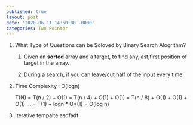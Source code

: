 ```yaml
---
published: true
layout: post
date: '2020-06-11 14:50:00 -0000'
categories: Two Pointer
---
```

1. What Type of Questions can be Soloved by Binary Search Alogrithm?

	1. Given an **sorted** array and a target, to find any,last,first position of target in the array. 

    2. During a search, if you can leave/cut half of the input every time.

2. Time Complexity : O(logn)


    T(N) = T(n / 2) + O(1)
         = T(n / 4) + O(1) + O(1)
         = T(n / 8) + O(1) + O(1) + O(1)
         ...
         = T(1) + logn * O*(1)
         = O(log n)

3. Iterative tempalte:asdfadf

